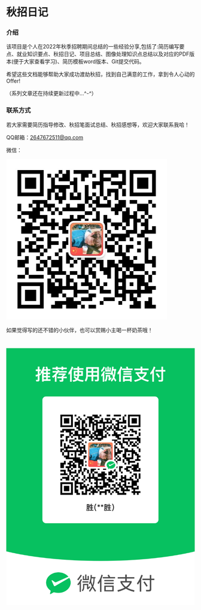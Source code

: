 # 秋招日记

### 介绍
​	该项目是个人在2022年秋季招聘期间总结的一些经验分享,包括了:简历编写要点、就业知识要点、秋招日记、项目总结、图像处理知识点总结以及对应的PDF版本(便于大家查看学习)、简历模板word版本、Git提交代码。

​	希望这些文档能够帮助大家成功渡劫秋招，找到自己满意的工作，拿到令人心动的Offer!

（系列文章还在持续更新过程中...^-^）





### 联系方式

​	若大家需要简历指导修改、秋招笔面试总结、秋招感想等，欢迎大家联系我哈！

QQ邮箱：2647672511@qq.com

微信：	

![image-20220921220527394](README.assets/image-20220921220527394.png)

如果觉得写的还不错的小伙伴，也可以赏赐小主喝一杯奶茶哦！

![image-20220921220646424](README.assets/image-20220921220646424.png)
=======
